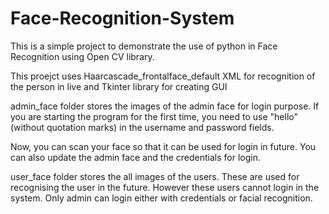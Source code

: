 # Face-Recognition-System

This is a simple project to demonstrate the use of python in Face Recognition using Open CV library.

This proejct uses Haarcascade_frontalface_default XML for recognition of the person in live and Tkinter library for creating GUI

admin_face folder stores the images of the admin face for login purpose. If you are starting the program for the first time, you need to use "hello" (without quotation marks) in the username and password fields.

Now, you can scan your face so that it can be used for login in future. You can also update the admin face and the credentials for login.

user_face folder stores the all images of the users. These are used for recognising the user in the future. However these users cannot login in the system. Only admin can login either with credentials or facial recognition.
